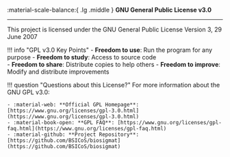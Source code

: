 <div class="result" markdown>

:material-scale-balance:{ .lg .middle } **GNU General Public License v3.0**

---

This project is licensed under the GNU General Public License Version 3, 29 June 2007

</div>

!!! info "GPL v3.0 Key Points"
    - **Freedom to use**: Run the program for any purpose
    - **Freedom to study**: Access to source code  
    - **Freedom to share**: Distribute copies to help others
    - **Freedom to improve**: Modify and distribute improvements


!!! question "Questions about this License?"
    For more information about the GNU GPL v3.0:

    - :material-web: **Official GPL Homepage**: [https://www.gnu.org/licenses/gpl-3.0.html](https://www.gnu.org/licenses/gpl-3.0.html)
    - :material-book-open: **GPL FAQ**: [https://www.gnu.org/licenses/gpl-faq.html](https://www.gnu.org/licenses/gpl-faq.html)
    - :material-github: **Project Repository**: [https://github.com/BSICoS/biosigmat](https://github.com/BSICoS/biosigmat)
